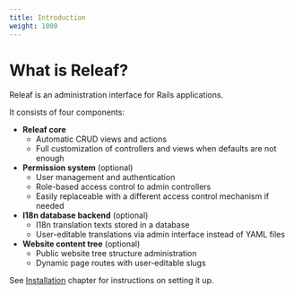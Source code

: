 ```yaml
---
title: Introduction
weight: 1000
---
```


# What is Releaf?

Releaf is an administration interface for Rails applications.

It consists of four components:

* __Releaf core__
  * Automatic CRUD views and actions
  * Full customization of controllers and views when defaults are not enough
* __Permission system__ (optional)
  * User management and authentication
  * Role-based access control to admin controllers
  * Easily replaceable with a different access control mechanism if needed
* __I18n database backend__ (optional)
  * I18n translation texts stored in a database
  * User-editable translations via admin interface instead of YAML files
* __Website content tree__ (optional)
  * Public website tree structure administration
  * Dynamic page routes with user-editable slugs

See [Installation](installation.html) chapter for instructions on setting it up.